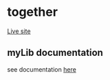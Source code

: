 # together
[Live site](together/README.md)

## myLib documentation
see documentation [here](myLib/README.md)
